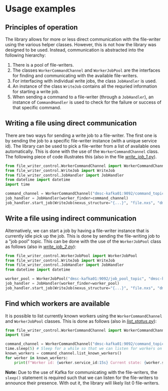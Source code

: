 # Usage examples

## Principles of operation

The library allows for more or less direct communication with the file-writer using the various helper classes. However, this is not how the library was designed to be used. Instead, communication is abstracted into the following hierarchy:

1. There is a pool of file-writers.
2. The classes `WorkerCommandChannel` and `WorkerJobPool` are the interfaces for finding and communicating with the available file-writers.
3. For interfacing with individual write jobs, the class `JobHandler` is used.
4. An instance of the class `WriteJob` contains all the requried information for starting a write job.
5. When sending a command to a file-writer (through a `JobHandler`), an instance of `CommandHandler` is used to check for the failure or success of that specific command.

## Writing a file using direct communication

There are two ways for sending a write job to a file-writer. The first one is by sending the job to a specific file-writer instance (with a unique service id). The library can be used to pick a file-writer from a list of available ones automatically. This is done with the use of the `WorkerCommandChannel` class. The following piece of code illustrates this (also in the file [*write_job_1.py*](write_job_1.py)).

```python
from file_writer_control.WorkerCommandChannel import WorkerCommandChannel
from file_writer_control.WriteJob import WriteJob
from file_writer_control.JobHandler import JobHandler
from datetime import datetime
import time

command_channel = WorkerCommandChannel("dmsc-kafka01:9092/command_topic")
job_handler = JobHandler(worker_finder=command_channel)
job_handler.start_job(WriteJob(nexus_structure="{...}", "file.nxs", "dmsc-kafka01:9092", datetime.now()))
```

## Write a file using indirect communication

Alternatively, we can start a job by having a file-writer instance that is currently idle pick up the job. This is done by sending the file-writing job to a "job pool" topic. This can be done with the use of the `WorkerJobPool` class as follows (also in [*write_job_2.py*](write_job_2.py)):

```python
from file_writer_control.WorkerJobPool import WorkerJobPool
from file_writer_control.WriteJob import WriteJob
from file_writer_control.JobHandler import JobHandler
from datetime import datetime

worker_pool = WorkerJobPool("dmsc-kafka01:9092/job_pool_topic", "dmsc-kafka01:9092/command_topic")
job_handler = JobHandler(worker_finder=worker_pool)
job_handler.start_job(WriteJob(nexus_structure="{...}", "file.nxs", "dmsc-kafka01:9092", datetime.now()))
```

## Find which workers are available

It is possible to list currently known workers using the `WorkerCommandChannel` and `WorkerJobPool` classes. This is done as follows (also in [*list_status.py*](list_workers.py)):

```python
from file_writer_control.WorkerCommandChannel import WorkerCommandChannel
import time

command_channel = WorkerCommandChannel("dmsc-kafka01:9092/command_topic")
time.sleep(5) # Sleep for a while so that we can listen for workers on the topic
known_workers = command_channel.list_known_workers()
for worker in known_workers:
    print(f"Worker id: {worker.service_id:15s} Current state: {worker.state}")
```

**Note:** Due to the use of Kafka for communicating with the file-writers, the `sleep()` statement is required such that we can listen for the file-writers to announce their presence. With out it, the library will likely list 0 file-writers.
